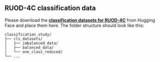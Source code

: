  ## RUOD-4C classification data
 Please download the [**classification datasets for RUOD-4C**]() from Hugging Face and place them here.
 The folder structure should look like this:
 ```
 classification_study/
 ├── cls_datasets/
 │   ├── imbalanced_data/
 │   ├── balanced_data/
 │   └── one_class_reduced/
 └── ...
 ```
